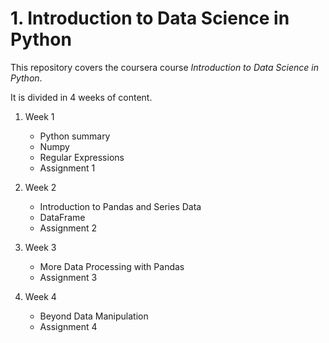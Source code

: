 # 1. Introduction to Data Science in Python

This repository covers the coursera course _Introduction to Data Science in Python_.

It is divided in 4 weeks of content.

1. Week 1

   - Python summary
   - Numpy
   - Regular Expressions
   - Assignment 1

1. Week 2

   - Introduction to Pandas and Series Data
   - DataFrame
   - Assignment 2

1. Week 3

   - More Data Processing with Pandas
   - Assignment 3

1. Week 4

   - Beyond Data Manipulation
   - Assignment 4
